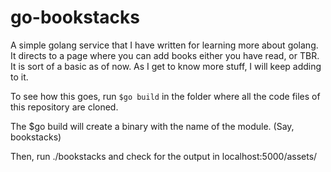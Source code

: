 # go-bookstacks

A simple golang service that I have written for learning more about golang. It directs to a page where you can add books either you have read, or TBR. 
It is sort of a basic as of now. As I get to know more stuff, I will keep adding to it. 


To see how this goes, run ```$go build``` in the folder where all the code files of this repository are cloned. 

The $go build will create a binary with the name of the module. (Say, bookstacks)

Then, run ./bookstacks and check for the output in localhost:5000/assets/
